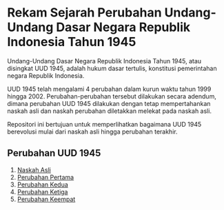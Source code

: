 # Rekam Sejarah Perubahan Undang-Undang Dasar Negara Republik Indonesia Tahun 1945

Undang-Undang Dasar Negara Republik Indonesia Tahun 1945, atau disingkat UUD 1945, adalah hukum dasar tertulis, konstitusi pemerintahan negara Republik Indonesia.

UUD 1945 telah mengalami 4 perubahan dalam kurun waktu tahun 1999 hingga 2002. Perubahan-perubahan tersebut dilakukan secara adendum, dimana perubahan UUD 1945 dilakukan dengan tetap mempertahankan naskah asli dan naskah perubahan diletakkan melekat pada naskah asli.

Repositori ini bertujuan untuk memperlihatkan bagaimana UUD 1945 berevolusi mulai dari naskah asli hingga perubahan terakhir.

## Perubahan UUD 1945

1. [Naskah Asli](https://github.com/notulen/uud-1945/blob/master/perubahan/naskah-asli.md)
2. [Perubahan Pertama](https://github.com/notulen/uud-1945/compare/naskah-asli...perubahan-1)
3. [Perubahan Kedua](https://github.com/notulen/uud-1945/compare/perubahan-1...perubahan-2)
4. [Perubahan Ketiga](https://github.com/notulen/uud-1945/compare/perubahan-2...perubahan-3)
5. [Perubahan Keempat](https://github.com/notulen/uud-1945/compare/perubahan-3...perubahan-4)
